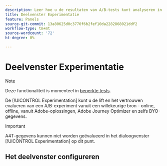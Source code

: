 ```yaml
---
description: Leer hoe u de resultaten van A/B-tests kunt analyseren in het deelvenster CJA-experimenten.
title: Deelvenster Experimentatie
feature: Panels
source-git-commit: 13a80625d0c3770f6b2fef10da2282868021ddf2
workflow-type: tm+mt
source-wordcount: '72'
ht-degree: 0%

---
```



# Deelvenster Experimentatie

>[!NOTE]
>
>Deze functionaliteit is momenteel in [beperkte tests](/help/release-notes/releases.md).

De [!UICONTROL Experimentation] kunt u de lift en het vertrouwen evalueren van een A/B-experiment vanuit een willekeurige bron - online, offline, vanuit Adobe-oplossingen, Adobe Journey Optimizer en zelfs BYO-gegevens.

>[!IMPORTANT]
>
>A4T-gegevens kunnen niet worden geëvalueerd in het dialoogvenster [!UICONTROL Experimentation] op dit punt.

## Het deelvenster configureren


